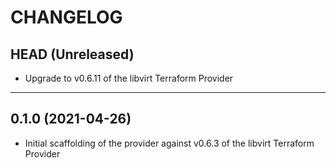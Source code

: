 CHANGELOG
=========

## HEAD (Unreleased)
* Upgrade to v0.6.11 of the libvirt Terraform Provider

---

## 0.1.0 (2021-04-26)
* Initial scaffolding of the provider against v0.6.3 of the libvirt Terraform Provider 
